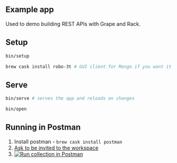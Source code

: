 ## Example app

Used to demo building REST APIs with Grape and Rack.

## Setup

```bash
bin/setup

brew cask install robo-3t # GUI client for Mongo if you want it
```

## Serve

```bash
bin/serve # serves the app and reloads on changes

bin/open
```

## Running in Postman

1. Install postman - `brew cask install postman`
1. [Ask to be invited to the workspace](https://app.getpostman.com/join-team?invite_code=ec1142e5b872eaf9594b29822097dfa6)
1. [![Run collection in Postman](https://run.pstmn.io/button.svg)](https://app.getpostman.com/run-collection/5a79d0e877f057866e03)
